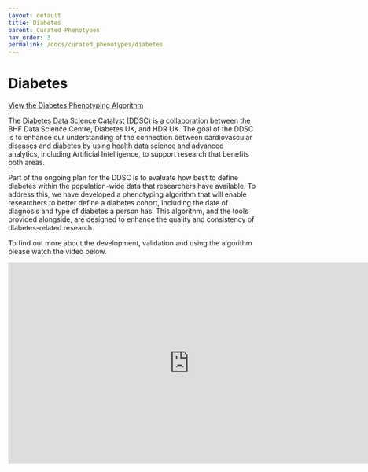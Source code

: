 ```yaml
---
layout: default
title: Diabetes
parent: Curated Phenotypes
nav_order: 3
permalink: /docs/curated_phenotypes/diabetes
---
```


# Diabetes

<a href="https://bhf-dsc-hds.shinyapps.io/hds_phenotypes_diabetes/" class="btn btn-primary fs-5 mb-4 mb-md-0 mr-2" target="_blank">View the Diabetes Phenotyping Algorithm</a>

The <a href="https://bhfdatasciencecentre.org/areas/diabetes-data-science-catalyst/" target="_blank">Diabetes Data Science Catalyst (DDSC)</a> is a collaboration between the BHF Data Science Centre, Diabetes UK, and HDR UK. The goal of the DDSC is to enhance our understanding of the connection between cardiovascular diseases and diabetes by using health data science and advanced analytics, including Artificial Intelligence, to support research that benefits both areas.

Part of the ongoing plan for the DDSC is to evaluate how best to define diabetes within the population-wide data that researchers have available. To address this, we have developed a phenotyping algorithm that will enable researchers to better define a diabetes cohort, including the date of diagnosis and type of diabetes a person has. This algorithm, and the tools provided alongside, are designed to enhance the quality and consistency of diabetes-related research.

To find out more about the development, validation and using the algorithm please watch the video below.

<iframe width="736" height="410" src="https://www.youtube.com/embed/Md2v5THo5h0" frameborder="0" allow="accelerometer; autoplay; encrypted-media; gyroscope; picture-in-picture" allowfullscreen></iframe>
